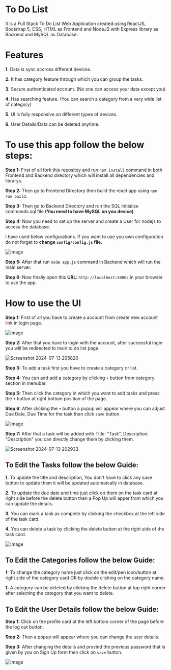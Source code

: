 # To Do List

It is a Full Stack To Do List Web Application created using ReactJS, Bootstrap 5, CSS, HTML as Frontend and NodeJS with Express library as Backend and MySQL as Database. 


# Features 

**1.** Data is sync accross different devices.

**2.** It has category feature through which you can group the tasks.

**3.** Secure authenticated account. (No one can access your data except you)

**4.** Has searching feature. (You can search a category from a very wide list of category)

**5.** UI is fully responsive on different types of devices.

**6.** User Details/Data can be deleted anytime.


# To use this app follow the below steps:

**Step 1:** First of all fork this repositoy and run `npm install` command in both Frontend and Backend directory which will install all dependencies and librarys.

**Step 2:** Then go to Frontend Directory then build the react app using `npm run build`.

**Step 3:** Then go to Backend Directory and run the SQL Initialize commands.sql file **(You need to have MySQL on you device)**.

**Step 4:** Now you need to set up the server and create a User for nodejs to access the database.

I have used below configurations. If you want to use you own configuration do not forget to **change `config/config.js` file.**

![image](https://github.com/Super7000/To-Do-List/assets/86580414/5e63b8a0-82af-4b39-9c00-d6ab5888d3b0)

**Step 5:** After that run `node app.js` command in Backend which will run the main server.

**Step 6:** Now finally open this **URL**: `http://localhost:5000/` in your browser to use the app.


# How to use the UI 

**Step 1:** First of all you have to create a account from create new account link in login page.

![image](https://github.com/user-attachments/assets/7ebb8617-bfcc-4867-ac3f-8767d63ea7da)

**Step 2:** After that you have to login with the account, after successful login you will be redirected to main to do list page.

![Screenshot 2024-07-13 205820](https://github.com/user-attachments/assets/4c9b3d4e-e8b7-4f89-97ba-5fb303d35fd5)

**Step 3:** To add a task first you have to create a category or list.

**Step 4:** You can add add a category by clicking `+` button from category section in menubar.

**Step 5:** Then click the category in which you want to add tasks and press the `+` button at right bottom position of the page.

**Step 6:** After clicking the `+` button a popup will appear where you can adjust Due Date, Due Time for the task then click `save` button.

![image](https://github.com/user-attachments/assets/b8380f2e-bee9-46af-8a94-bd4fc9112de1)

**Step 7:** After that a task will be added with Title: "Task", Description: "Description" you can directly change them by clicking them. 

![Screenshot 2024-07-13 202933](https://github.com/user-attachments/assets/c443da47-d261-409e-8254-a44b69d155b7)


<h2>To Edit the Tasks follow the below Guide:</h2>

**1.** To update the title and description, You don't have to click any save button to update them it will be updated automatcally in database.

**2.** To update the due date and time just click on them on the task card at right side before the delete button then a Pop Up will apper from which you can update the details.

**3.** You can mark a task as complete by clicking the checkbox at the left side of the task card.

**4.** You can delete a task by clicking the delete button at the right side of the task card.

![image](https://github.com/user-attachments/assets/689a13a6-5351-41b0-bb97-140e53e76776)


<h2>To Edit the Categories follow the below Guide:</h2>

**1:** To change the category name just click on the edit/pen icon/button at right side of the category card OR by double clicking on the category name.

**1:** A category can be deleted by clicking the delete button at top right corner after selecting the category that you want to delete.


<h2>To Edit the User Details follow the below Guide:</h2>

**Step 1:** Click on the profile card at the left bottom corner of the page before the log out button.

**Step 2:** Then a popup will appear where you can change the user details.

**Step 3:** After changing the details and provind the previous password that is given by you on Sign Up form then click on `save` button.

![image](https://github.com/user-attachments/assets/81a2333e-0619-40a7-b847-8320614b0c56)
